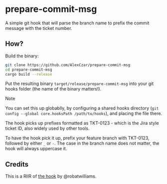 # prepare-commit-msg
A simple git hook that will parse the branch name to prefix the commit message with the ticket number.

## How?

Build the binary:
```sh
git clone https://github.com/AlexCzar/prepare-commit-msg
cd prepare-commit-msg
cargo build --release
```

Put the resulting binary `target/release/prepare-commit-msg` into your git hooks folder (the name of the binary matters!).

> [!NOTE]
> You can set this up globablly, by configuring a shared hooks directory (`git config --global core.hooksPath /path/to/hooks`), and placing the file there.

The hook picks up prefixes formatted as TKT-0123 - which is the Jira style ticket ID, also widely used by other tools.

To have the hook pick it up, prefix your feature branch with TKT-0123, followed by either `_` or `-`.
The case in the branch name does not matter, the hook will always uppercase it.

## Credits
This is a RIIR of [the hook](https://github.com/robatwilliams/git-ticket-number-prefix-hook) by @robatwilliams.

